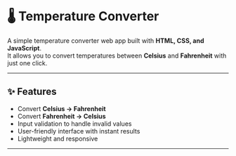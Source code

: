# 🌡️ Temperature Converter

A simple temperature converter web app built with **HTML, CSS, and JavaScript**.  
It allows you to convert temperatures between **Celsius** and **Fahrenheit** with just one click.

---

## ✨ Features
- Convert **Celsius → Fahrenheit**
- Convert **Fahrenheit → Celsius**
- Input validation to handle invalid values
- User-friendly interface with instant results
- Lightweight and responsive

---

